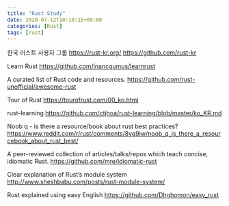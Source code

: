 ```yaml
---
title: "Rust Study"
date: 2020-07-12T10:10:15+09:00
categories: [Rust]
tags: [rust]
---
```


한국 러스트 사용자 그룹
 https://rust-kr.org/
 https://github.com/rust-kr

Learn Rust
 https://github.com/inancgumus/learnrust

A curated list of Rust code and resources.
 https://github.com/rust-unofficial/awesome-rust

Tour of Rust
 https://tourofrust.com/00_ko.html

rust-learning
 https://github.com/ctjhoa/rust-learning/blob/master/ko_KR.md

Noob q - is there a resource/book about rust best practices?
 https://www.reddit.com/r/rust/comments/8vg9iw/noob_q_is_there_a_resourcebook_about_rust_best/

A peer-reviewed collection of articles/talks/repos which teach concise, idiomatic Rust.
 https://github.com/mre/idiomatic-rust

Clear explanation of Rust’s module system
 http://www.sheshbabu.com/posts/rust-module-system/

Rust explained using easy English
 https://github.com/Dhghomon/easy_rust